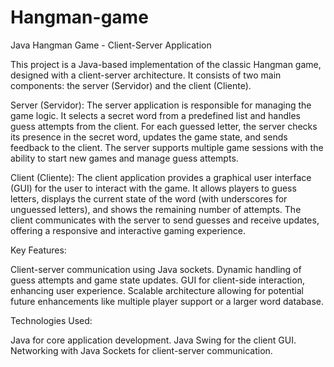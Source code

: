 # Hangman-game

Java Hangman Game - Client-Server Application 

This project is a Java-based implementation of the classic Hangman game, designed with a client-server architecture. It consists of two main components: the server (Servidor) and the client (Cliente).

Server (Servidor): The server application is responsible for managing the game logic. It selects a secret word from a predefined list and handles guess attempts from the client. For each guessed letter, the server checks its presence in the secret word, updates the game state, and sends feedback to the client. The server supports multiple game sessions with the ability to start new games and manage guess attempts.

Client (Cliente): The client application provides a graphical user interface (GUI) for the user to interact with the game. It allows players to guess letters, displays the current state of the word (with underscores for unguessed letters), and shows the remaining number of attempts. The client communicates with the server to send guesses and receive updates, offering a responsive and interactive gaming experience.

Key Features:

Client-server communication using Java sockets. Dynamic handling of guess attempts and game state updates. GUI for client-side interaction, enhancing user experience. Scalable architecture allowing for potential future enhancements like multiple player support or a larger word database.

Technologies Used:

Java for core application development. Java Swing for the client GUI. Networking with Java Sockets for client-server communication.
